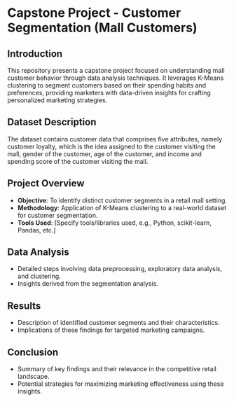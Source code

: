 # Capstone Project - Customer Segmentation (Mall Customers)

## Introduction
This repository presents a capstone project focused on understanding mall customer behavior through data analysis techniques. It leverages K-Means clustering to segment customers based on their spending habits and preferences, providing marketers with data-driven insights for crafting personalized marketing strategies.

## Dataset Description

The dataset contains customer data that comprises five attributes, namely customer loyalty, which is the idea assigned to the customer visiting the mall, gender of the customer, age of the customer, and income and spending score of the customer visiting the mall.

## Project Overview
- **Objective**: To identify distinct customer segments in a retail mall setting.
- **Methodology**: Application of K-Means clustering to a real-world dataset for customer segmentation.
- **Tools Used**: [Specify tools/libraries used, e.g., Python, scikit-learn, Pandas, etc.]

## Data Analysis
- Detailed steps involving data preprocessing, exploratory data analysis, and clustering.
- Insights derived from the segmentation analysis.

## Results
- Description of identified customer segments and their characteristics.
- Implications of these findings for targeted marketing campaigns.

## Conclusion
- Summary of key findings and their relevance in the competitive retail landscape.
- Potential strategies for maximizing marketing effectiveness using these insights.
